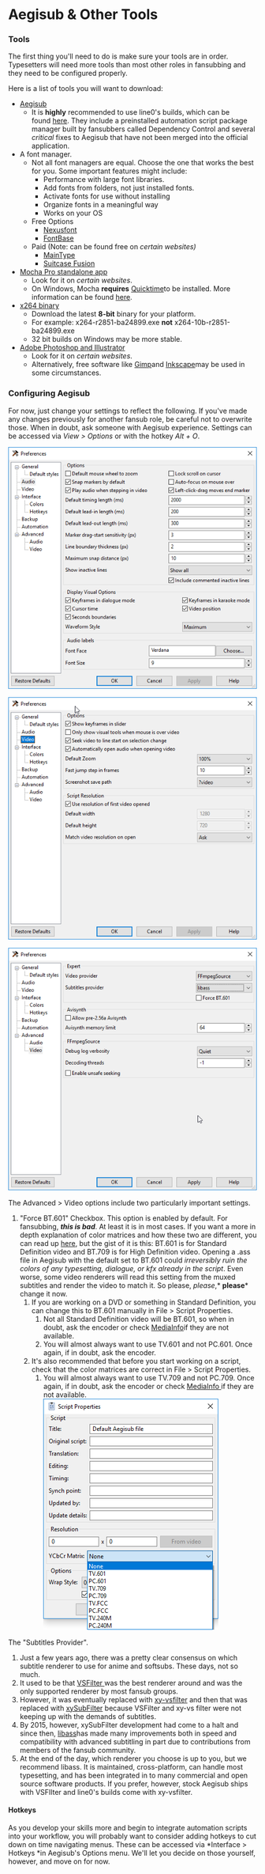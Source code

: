 # Aegisub & Other Tools

### Tools

The first thing you'll need to do is make sure your tools are in order.
Typesetters will need more tools than most other roles in fansubbing and
they need to be configured properly. 

Here is a list of tools you will want to download:

  - [Aegisub](http://www.aegisub.org)
      - It is **highly** recommended to use line0's builds, which can be
        found [here](https://files.line0.eu/builds/Aegisub/). They
        include a preinstalled automation script package manager built
        by fansubbers called Dependency Control and several *critical*
        fixes to Aegisub that have not been merged into the official
        application.
  - A font manager. 
      - Not all font managers are equal. Choose the one that works the
        best for you. Some important features might include:
          - Performance with large font libraries.
          - Add fonts from folders, not just installed fonts.
          - Activate fonts for use without installing
          - Organize fonts in a meaningful way
          - Works on your OS
      - Free Options
          - [Nexusfont](http://www.xiles.net)
          - [FontBase](http://fontba.se)
      - Paid (Note: can be found free on *certain
            websites)*
          - [MainType](http://www.high-logic.com/font-manager/maintype.html)
          - [Suitcase
            Fusion](https://www.extensis.com/products/font-management/suitcase-fusion/)
  - [Mocha Pro standalone
    app](https://www.imagineersystems.com/products/mocha-pro/)
      - Look for it on *certain websites*.
      - On Windows, Mocha **requires**
        [Quicktime](https://support.apple.com/kb/DL837?locale=en_US)to
        be installed. More information can be found
        [here](http://www.imagineersystems.com/support/support-faq/#quicktime-on-windows).
  - [x264 binary](https://download.videolan.org/x264/binaries/)
      - Download the latest **8-bit** binary for your platform.
      - For example: x264-r2851-ba24899.exe
        **not** x264-10b-r2851-ba24899.exe
      - 32 bit builds on Windows may be more stable.
  - [Adobe Photoshop and
    Illustrator](http://www.adobe.com/creativecloud.html)
      - Look for it on *certain websites*.
      - Alternatively, free software like
        [Gimp](https://www.gimp.org)and
        [Inkscape](https://inkscape.org/en/)may be used in some
        circumstances.

### Configuring Aegisub

For now, just change your settings to reflect the following. If you've
made any changes previously for another fansub role, be careful not to
overwrite those. When in doubt, ask someone with Aegisub experience.
Settings can be accessed via *View \> Options* or with the hotkey *Alt +
O*.

[![aegisub64\_2017-09-08\_01-50-08.png](images/cnvimage100.png)](http://34.201.151.95/uploads/images/gallery/2017-09-Sep/aegisub64_2017-09-08_01-50-08.png)

[![aegisub64\_2017-09-08\_01-54-35.png](images/cnvimage101.png)](http://34.201.151.95/uploads/images/gallery/2017-09-Sep/aegisub64_2017-09-08_01-54-35.png)

[![aegisub64\_2017-09-08\_01-54-59.png](images/cnvimage102.png)](http://34.201.151.95/uploads/images/gallery/2017-09-Sep/aegisub64_2017-09-08_01-54-59.png)

The Advanced \> Video options include two particularly important
settings.

1.  "Force BT.601" Checkbox. This option is enabled by default. For
    fansubbing, ***this is bad***. At least it is in most cases. If you
    want a more in depth explanation of color matrices and how these two
    are different, you can read up
    [here](http://blog.maxofs2d.net/post/148346073513/bt601-vs-bt709),
    but the gist of it is this: BT.601 is for Standard Definition video
    and BT.709 is for High Definition video. Opening a .ass file in
    Aegisub with the default set to BT.601 could *irreversibly ruin the
    colors of any typesetting, dialogue, or kfx already in the script*.
    Even worse, some video renderers will read this setting from the
    muxed subtitles and render the video to match it. So
    please, *please*,* **please*** change it now. 
    1.  If you are working on a DVD or something in Standard Definition,
        you can change this to BT.601 manually in File \> Script
        Properties. 
        1.  Not all Standard Definition video will be BT.601, so when in
            doubt, ask the encoder or check
            [MediaInfo](https://mediaarea.net/en/MediaInfo)if they are
            not available.
        2.  You will almost always want to use TV.601 and not PC.601.
            Once again, if in doubt, ask the encoder.
    2.  It's also recommended that before you start working on a script,
        check that the color matrices are correct in File \> Script
        Properties. 
        1.  You will almost always want to use TV.709 and not PC.709.
            Once again, if in doubt, ask the encoder or
            check [MediaInfo ](https://mediaarea.net/en/MediaInfo)if
            they are not
    available.
    [![aegisub64\_2017-09-08\_02-12-08.png](images/cnvimage103.png)](http://34.201.151.95/uploads/images/gallery/2017-09-Sep/aegisub64_2017-09-08_02-12-08.png)

The "Subtitles Provider". 

1.  Just a few years ago, there was a pretty clear consensus on which
    subtitle renderer to use for anime and softsubs. These days, not so
    much.
2.  It used to be that
    [VSFilter ](https://sourceforge.net/projects/guliverkli/files/VSFilter/)was
    the best renderer around and was the only supported renderer by most
    fansub groups.
3.  However, it was eventually replaced
    with [xy-vsfilter](https://forum.doom9.org/showthread.php?t=168282) and
    then that was replaced
    with [xySubFilter](https://forum.doom9.org/showthread.php?t=168282)
    because VSFilter and xy-vs filter were not keeping up with the
    demands of subtitles.
4.  By 2015, however, xySubFilter development had come to a halt and
    since then, [libass](https://github.com/libass/libass)has made many
    improvements both in speed and compatibility with advanced
    subtitling in part due to contributions from members of the fansub
    community. 
5.  At the end of the day, which renderer you choose is up to you, but
    we recommend libass. It is maintained, cross-platform, can handle
    most typesetting, and has been integrated in to many commercial and
    open source software products. If you prefer, however, stock Aegisub
    ships with VSFIlter and line0's builds come with xy-vsfilter.

#### Hotkeys

As you develop your skills more and begin to integrate automation
scripts into your workflow, you will probably want to consider adding
hotkeys to cut down on time navigating menus. These can be accessed via
*Interface \> Hotkeys *in Aegisub's Options menu. We'll let you decide
on those yourself, however, and move on for now.
